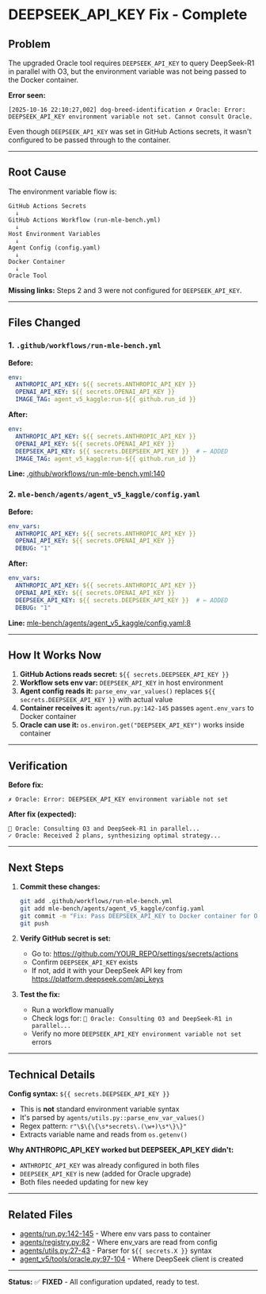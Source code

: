 # DEEPSEEK_API_KEY Fix - Complete

## Problem

The upgraded Oracle tool requires `DEEPSEEK_API_KEY` to query DeepSeek-R1 in parallel with O3, but the environment variable was not being passed to the Docker container.

**Error seen:**
```
[2025-10-16 22:10:27,002] dog-breed-identification ✗ Oracle: Error: DEEPSEEK_API_KEY environment variable not set. Cannot consult Oracle.
```

Even though `DEEPSEEK_API_KEY` was set in GitHub Actions secrets, it wasn't configured to be passed through to the container.

---

## Root Cause

The environment variable flow is:

```
GitHub Actions Secrets
  ↓
GitHub Actions Workflow (run-mle-bench.yml)
  ↓
Host Environment Variables
  ↓
Agent Config (config.yaml)
  ↓
Docker Container
  ↓
Oracle Tool
```

**Missing links:** Steps 2 and 3 were not configured for `DEEPSEEK_API_KEY`.

---

## Files Changed

### 1. `.github/workflows/run-mle-bench.yml`

**Before:**
```yaml
env:
  ANTHROPIC_API_KEY: ${{ secrets.ANTHROPIC_API_KEY }}
  OPENAI_API_KEY: ${{ secrets.OPENAI_API_KEY }}
  IMAGE_TAG: agent_v5_kaggle:run-${{ github.run_id }}
```

**After:**
```yaml
env:
  ANTHROPIC_API_KEY: ${{ secrets.ANTHROPIC_API_KEY }}
  OPENAI_API_KEY: ${{ secrets.OPENAI_API_KEY }}
  DEEPSEEK_API_KEY: ${{ secrets.DEEPSEEK_API_KEY }}  # ← ADDED
  IMAGE_TAG: agent_v5_kaggle:run-${{ github.run_id }}
```

**Line:** [.github/workflows/run-mle-bench.yml:140](.github/workflows/run-mle-bench.yml#L140)

### 2. `mle-bench/agents/agent_v5_kaggle/config.yaml`

**Before:**
```yaml
env_vars:
  ANTHROPIC_API_KEY: ${{ secrets.ANTHROPIC_API_KEY }}
  OPENAI_API_KEY: ${{ secrets.OPENAI_API_KEY }}
  DEBUG: "1"
```

**After:**
```yaml
env_vars:
  ANTHROPIC_API_KEY: ${{ secrets.ANTHROPIC_API_KEY }}
  OPENAI_API_KEY: ${{ secrets.OPENAI_API_KEY }}
  DEEPSEEK_API_KEY: ${{ secrets.DEEPSEEK_API_KEY }}  # ← ADDED
  DEBUG: "1"
```

**Line:** [mle-bench/agents/agent_v5_kaggle/config.yaml:8](mle-bench/agents/agent_v5_kaggle/config.yaml#L8)

---

## How It Works Now

1. **GitHub Actions reads secret:** `${{ secrets.DEEPSEEK_API_KEY }}`
2. **Workflow sets env var:** `DEEPSEEK_API_KEY` in host environment
3. **Agent config reads it:** `parse_env_var_values()` replaces `${{ secrets.DEEPSEEK_API_KEY }}` with actual value
4. **Container receives it:** `agents/run.py:142-145` passes `agent.env_vars` to Docker container
5. **Oracle can use it:** `os.environ.get("DEEPSEEK_API_KEY")` works inside container

---

## Verification

**Before fix:**
```
✗ Oracle: Error: DEEPSEEK_API_KEY environment variable not set
```

**After fix (expected):**
```
🔮 Oracle: Consulting O3 and DeepSeek-R1 in parallel...
✓ Oracle: Received 2 plans, synthesizing optimal strategy...
```

---

## Next Steps

1. **Commit these changes:**
   ```bash
   git add .github/workflows/run-mle-bench.yml
   git add mle-bench/agents/agent_v5_kaggle/config.yaml
   git commit -m "Fix: Pass DEEPSEEK_API_KEY to Docker container for Oracle tool"
   git push
   ```

2. **Verify GitHub secret is set:**
   - Go to: https://github.com/YOUR_REPO/settings/secrets/actions
   - Confirm `DEEPSEEK_API_KEY` exists
   - If not, add it with your DeepSeek API key from https://platform.deepseek.com/api_keys

3. **Test the fix:**
   - Run a workflow manually
   - Check logs for: `🔮 Oracle: Consulting O3 and DeepSeek-R1 in parallel...`
   - Verify no more `DEEPSEEK_API_KEY environment variable not set` errors

---

## Technical Details

**Config syntax:** `${{ secrets.DEEPSEEK_API_KEY }}`
- This is **not** standard environment variable syntax
- It's parsed by `agents/utils.py::parse_env_var_values()`
- Regex pattern: `r"\$\{\{\s*secrets\.(\w+)\s*\}\}"`
- Extracts variable name and reads from `os.getenv()`

**Why ANTHROPIC_API_KEY worked but DEEPSEEK_API_KEY didn't:**
- `ANTHROPIC_API_KEY` was already configured in both files
- `DEEPSEEK_API_KEY` is new (added for Oracle upgrade)
- Both files needed updating for new key

---

## Related Files

- [agents/run.py:142-145](agents/run.py#L142-L145) - Where env vars pass to container
- [agents/registry.py:82](agents/registry.py#L82) - Where env_vars are read from config
- [agents/utils.py:27-43](agents/utils.py#L27-L43) - Parser for `${{ secrets.X }}` syntax
- [agent_v5/tools/oracle.py:97-104](agent_v5/tools/oracle.py#L97-L104) - Where DeepSeek client is created

---

**Status:** ✅ **FIXED** - All configuration updated, ready to test.
